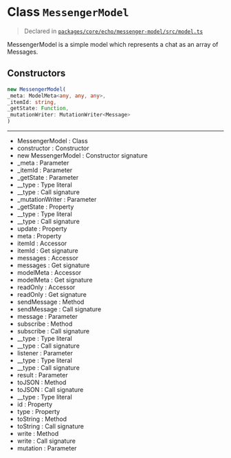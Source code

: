 # Class `MessengerModel`
> Declared in [`packages/core/echo/messenger-model/src/model.ts`](https://github.com/dxos/protocols/blob/main/packages/core/echo/messenger-model/src/model.ts#L33)

MessengerModel is a simple model which represents a chat as an array of Messages.

## Constructors
```ts
new MessengerModel(
_meta: ModelMeta<any, any, any>,
_itemId: string,
_getState: Function,
_mutationWriter: MutationWriter<Message>
)
```

---
- MessengerModel : Class
- constructor : Constructor
- new MessengerModel : Constructor signature
- _meta : Parameter
- _itemId : Parameter
- _getState : Parameter
- __type : Type literal
- __type : Call signature
- _mutationWriter : Parameter
- _getState : Property
- __type : Type literal
- __type : Call signature
- update : Property
- meta : Property
- itemId : Accessor
- itemId : Get signature
- messages : Accessor
- messages : Get signature
- modelMeta : Accessor
- modelMeta : Get signature
- readOnly : Accessor
- readOnly : Get signature
- sendMessage : Method
- sendMessage : Call signature
- message : Parameter
- subscribe : Method
- subscribe : Call signature
- __type : Type literal
- __type : Call signature
- listener : Parameter
- __type : Type literal
- __type : Call signature
- result : Parameter
- toJSON : Method
- toJSON : Call signature
- __type : Type literal
- id : Property
- type : Property
- toString : Method
- toString : Call signature
- write : Method
- write : Call signature
- mutation : Parameter
